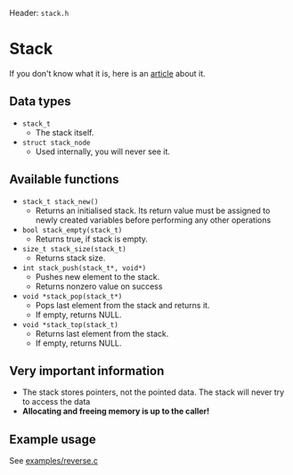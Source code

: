 Header: `stack.h`

# Stack
If you don't know what it is, here is an [article](https://en.wikipedia.org/wiki/Stack_(abstract_data_type)) about it.

## Data types

* `stack_t`
  - The stack itself.
* `struct stack_node`
  - Used internally, you will never see it.

## Available functions

* `stack_t stack_new()`
   - Returns an initialised stack. Its return value must be assigned to newly created variables before performing any other operations
* `bool stack_empty(stack_t)`
  - Returns true, if stack is empty.
* `size_t stack_size(stack_t)`
  - Returns stack size.
* `int stack_push(stack_t*, void*)`
  - Pushes new element to the stack.
  - Returns nonzero value on success
* `void *stack_pop(stack_t*)`
  - Pops last element from the stack and returns it.
  - If empty, returns NULL.
* `void *stack_top(stack_t)`
  - Returns last element from the stack.
  - If empty, returns NULL.

## Very important information

- The stack stores pointers, not the pointed data. The stack will never try to access the data
- **Allocating and freeing memory is up to the caller!**


## Example usage

See [examples/reverse.c](/examples/reverse.c)
